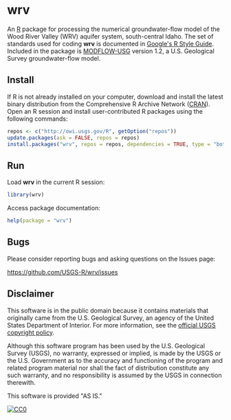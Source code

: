 # wrv

An [R](http://www.r-project.org/ "The R Project for Statistical Computing") package for processing the numerical groundwater-flow model of the Wood River Valley (WRV) aquifer system, south-central Idaho.
The set of standards used for coding **wrv** is documented in [Google's R Style Guide](https://google.github.io/styleguide/Rguide.xml "Google's R Style Guide").
Included in the package is [MODFLOW-USG](http://water.usgs.gov/ogw/mfusg/ "MODFLOW-USG") version 1.2, a U.S. Geological Survey groundwater-flow model.

## Install

If R is not already installed on your computer, download and install the latest binary distribution from the Comprehensive R Archive Network ([CRAN](http://cran.r-project.org/ "The Comprehensive R Archive Network")).
Open an R session and install user-contributed R packages using the following commands:

```r
repos <- c("http://owi.usgs.gov/R", getOption("repos"))
update.packages(ask = FALSE, repos = repos)
install.packages("wrv", repos = repos, dependencies = TRUE, type = "both")
```

## Run

Load **wrv** in the current R session:

```r
library(wrv)
```

Access package documentation:

```r
help(package = "wrv")
```

## Bugs

Please consider reporting bugs and asking questions on the Issues page:

https://github.com/USGS-R/wrv/issues

## Disclaimer

This software is in the public domain because it contains materials that originally came from the U.S. Geological Survey, an agency of the United States Department of Interior.
For more information, see the [official USGS copyright policy](http://www.usgs.gov/visual-id/credit_usgs.html#copyright/ "official USGS copyright policy").

Although this software program has been used by the U.S. Geological Survey (USGS), no warranty, expressed or implied,
is made by the USGS or the U.S. Government as to the accuracy and functioning of the program and related program material nor shall the fact of distribution constitute any such warranty,
and no responsibility is assumed by the USGS in connection therewith.

This software is provided "AS IS."

[![CC0](http://i.creativecommons.org/p/zero/1.0/88x31.png)](http://creativecommons.org/publicdomain/zero/1.0/)

